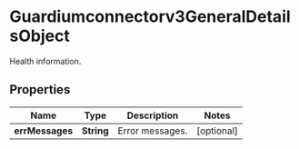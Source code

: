 

# Guardiumconnectorv3GeneralDetailsObject

Health information.

## Properties

| Name | Type | Description | Notes |
|------------ | ------------- | ------------- | -------------|
|**errMessages** | **String** | Error messages. |  [optional] |




